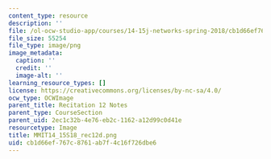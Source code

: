```yaml
---
content_type: resource
description: ''
file: /ol-ocw-studio-app/courses/14-15j-networks-spring-2018/cb1d66ef767c8761ab7f4c16f726dbe6_MMIT14_15S18_rec12d.png
file_size: 55254
file_type: image/png
image_metadata:
  caption: ''
  credit: ''
  image-alt: ''
learning_resource_types: []
license: https://creativecommons.org/licenses/by-nc-sa/4.0/
ocw_type: OCWImage
parent_title: Recitation 12 Notes
parent_type: CourseSection
parent_uid: 2ec1c32b-4e76-eb2c-1162-a12d99c0d41e
resourcetype: Image
title: MMIT14_15S18_rec12d.png
uid: cb1d66ef-767c-8761-ab7f-4c16f726dbe6
---
```

